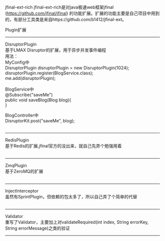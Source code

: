 jfinal-ext-rich
jfinal-ext-rich是对java极速web框架jfinal (https://github.com/jfinal/jfinal) 的功能扩展。扩展的功能主要是自己项目中用到的，有部分工具类是来自https://github.com/b1412/jfinal-ext。

Plugin扩展<br/>
<hr>
DisruptorPlugin<br/>
基于LMAX Disruptor的扩展，用于异步并发事件编程<br/>
用法：<br/>
MyConfig中<br/>
DisruptorPlugin disruptorPlugin = new DisruptorPlugin(1024);<br/>
disruptorPlugin.register(BlogService.class);<br/>
me.add(disruptorPlugin);<br/>
<br/>
BlogService中<br/>
@Subscribe("saveMe")<br/>
public void saveBlog(Blog blog){<br/>
}<br/>

BlogController中<br/>
DisruptorKit.post("saveMe", blog);<br/>
<br/>
<hr>
RedisPlugin<br/>
基于Redis的扩展,jfinal官方的没出来，就自己先弄个勉强用着<br/>
<br/>
<hr>
ZmqPlugin<br/>
基于ZeroMQ的扩展<br/>
<br/>
<hr>
InjectInterceptor<br/>
虽然有SprintPlugin，但依赖的包太多了，所以自己弄了个简单的代替<br/>
<br/>
<hr>
Validator<br/>
重写了Validator，主要加上对validateRequired(int index, String errorKey, String errorMessage)之类的验证
<br/>
<hr>